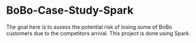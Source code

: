 # BoBo-Case-Study-Spark
The goal here is to assess the potential risk of losing some of BoBo customers due to the competitors arrival. This project is done using Spark.
